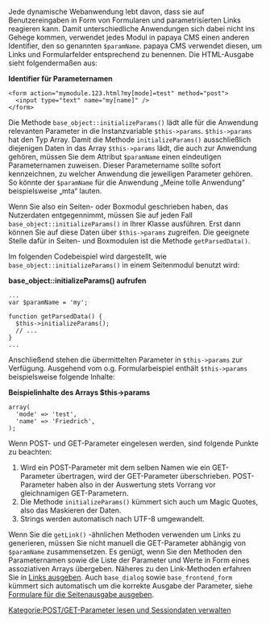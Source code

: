 
Jede dynamische Webanwendung lebt davon, dass sie auf Benutzereingaben in Form von Formularen und parametrisierten Links reagieren kann. Damit unterschiedliche Anwendungen sich dabei nicht ins Gehege kommen, verwendet jedes Modul in papaya CMS einen anderen Identifier, den so genannten `$paramName`. papaya CMS verwendet diesen, um Links und Formularfelder entsprechend zu benennen. Die HTML-Ausgabe sieht folgendermaßen aus:

**Identifier für Parameternamen**

~~~~ {.xml}
<form action="mymodule.123.html?my[mode]=test" method="post">
  <input type="text" name="my[name]" />
</form>
~~~~

Die Methode `base_object::initializeParams()` lädt alle für die Anwendung relevanten Parameter in die Instanzvariable `$this->params`. `$this->params` hat den Typ Array. Damit die Methode `initializeParams()` ausschließlich diejenigen Daten in das Array `$this->params` lädt, die auch zur Anwendung gehören, müssen Sie dem Attribut `$paramName` einen eindeutigen Parameternamen zuweisen. Dieser Parametername sollte sofort kennzeichnen, zu welcher Anwendung die jeweiligen Parameter gehören. So könnte der `$paramName` für die Anwendung „Meine tolle Anwendung“ beispielsweise „mta“ lauten.

Wenn Sie also ein Seiten- oder Boxmodul geschrieben haben, das Nutzerdaten entgegennimmt, müssen Sie auf jeden Fall `base_object::initializeParams()` in Ihrer Klasse ausführen. Erst dann können Sie auf diese Daten über `$this->params` zugreifen. Die geeignete Stelle dafür in Seiten- und Boxmodulen ist die Methode `getParsedData()`.

Im folgenden Codebeispiel wird dargestellt, wie `base_object::initializeParams()` in einem Seitenmodul benutzt wird:

**base_object::initializeParams() aufrufen**

~~~~ {.php}
...
var $paramName = 'my';

function getParsedData() {
  $this->initializeParams();
  // ...
}
...
~~~~

Anschließend stehen die übermittelten Parameter in `$this->params` zur Verfügung. Ausgehend vom o.g. Formularbeispiel enthält `$this->params` beispielsweise folgende Inhalte:

**Beispielinhalte des Arrays \$this-\>params**

~~~~ {.php}
array(
  'mode' => 'test',
  'name' => 'Friedrich',
);
~~~~

Wenn POST- und GET-Parameter eingelesen werden, sind folgende Punkte zu beachten:

1.  Wird ein POST-Parameter mit dem selben Namen wie ein GET-Parameter übertragen, wird der GET-Parameter überschrieben. POST-Parameter haben also in der Auswertung stets Vorrang vor gleichnamigen GET-Parametern.
2.  Die Methode `initializeParams()` kümmert sich auch um Magic Quotes, also das Maskieren der Daten.
3.  Strings werden automatisch nach UTF-8 umgewandelt.

Wenn Sie die `getLink()` -ähnlichen Methoden verwenden um Links zu generieren, müssen Sie nicht manuell die GET-Parameter abhängig von `$paramName` zusammensetzen. Es genügt, wenn Sie den Methoden den Parameternamen sowie die Liste der Parameter und Werte in Form eines assoziativen Arrays übergeben. Näheres zu den Link-Methoden erfahren Sie in [Links ausgeben](/Links_ausgeben "wikilink"). Auch `base_dialog` sowie `base_frontend_form` kümmert sich automatisch um die korrekte Ausgabe der Parameter, siehe [Formulare für die Seitenausgabe ausgeben](/Formulare_für_die_Seitenausgabe_ausgeben "wikilink").

[Kategorie:POST/GET-Parameter lesen und Sessiondaten verwalten](/Kategorie:POST/GET-Parameter_lesen_und_Sessiondaten_verwalten "wikilink")